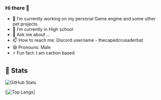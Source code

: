 ### Hi there 👋


- 🔭 I’m currently working on my personal Game engine and some other pet projects.
- 🌱 I’m currently in High school
- 💬 Ask me about ...
- 📫 How to reach me: Discord username - thecapedcrusaderbat
- 😄 Pronouns: Male
- ⚡ Fun fact: I am carbon based

## 🚀 Stats

![GitHub Stats](https://github-readme-stats.vercel.app/api?username=lordmanjush&theme=radical&rank_icon=github)



[![Top Langs](https://github-readme-stats.vercel.app/api/top-langs/?username=LordManjush&theme=radical)]
